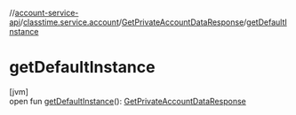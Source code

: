 //[account-service-api](../../../index.md)/[classtime.service.account](../index.md)/[GetPrivateAccountDataResponse](index.md)/[getDefaultInstance](get-default-instance.md)

# getDefaultInstance

[jvm]\
open fun [getDefaultInstance](get-default-instance.md)(): [GetPrivateAccountDataResponse](index.md)
